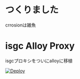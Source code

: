 # つくりました
crrosionは雑魚

# isgc Alloy Proxy
isgcプロキシをついにalloyに移植

[![Deploy](https://www.herokucdn.com/deploy/button.svg)](https://heroku.com/deploy?template=https://github.com/herokuhabataku/alloy/tree/Google)

